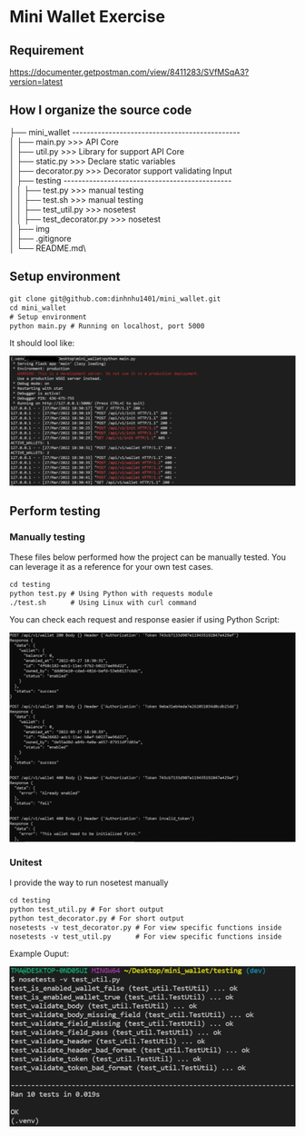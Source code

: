 # Mini Wallet Exercise

## Requirement
https://documenter.getpostman.com/view/8411283/SVfMSqA3?version=latest

## How I organize the source code

├── mini_wallet ----------------------------------------------\
│   ├── main.py         >>> API Core\
│   ├── util.py         >>> Library for support API Core\
│   ├── static.py       >>> Declare static variables\
│   ├── decorator.py    >>> Decorator support validating Input\
│   ├── testing ----------------------------------------------\
│   │   ├── test.py             >>> manual testing\
│   │   ├── test.sh             >>> manual testing\
│   │   ├── test_util.py        >>> nosetest\
│   │   ├── test_decorator.py   >>> nosetest\
│   ├── img\
│   ├── .gitignore\
│   └── README.md\


## Setup environment

```
git clone git@github.com:dinhnhu1401/mini_wallet.git
cd mini_wallet
# Setup environment
python main.py # Running on localhost, port 5000
```
It should lool like:

![runing](./img/server_runing.PNG)


## Perform testing

### Manually testing

These files below performed how the project can be manually tested.
You can leverage it as a reference for your own test cases.

```
cd testing
python test.py # Using Python with requests module
./test.sh      # Using Linux with curl command
```

You can check each request and response easier if using Python Script:

![manual](./img/test_manual.PNG)

### Unitest

I provide the way to run nosetest manually

```
cd testing
python test_util.py # For short output
python test_decorator.py # For short output
nosetests -v test_decorator.py # For view specific functions inside
nosetests -v test_util.py      # For view specific functions inside
```
Example Ouput:

![test_util](./img/nose_util.PNG)